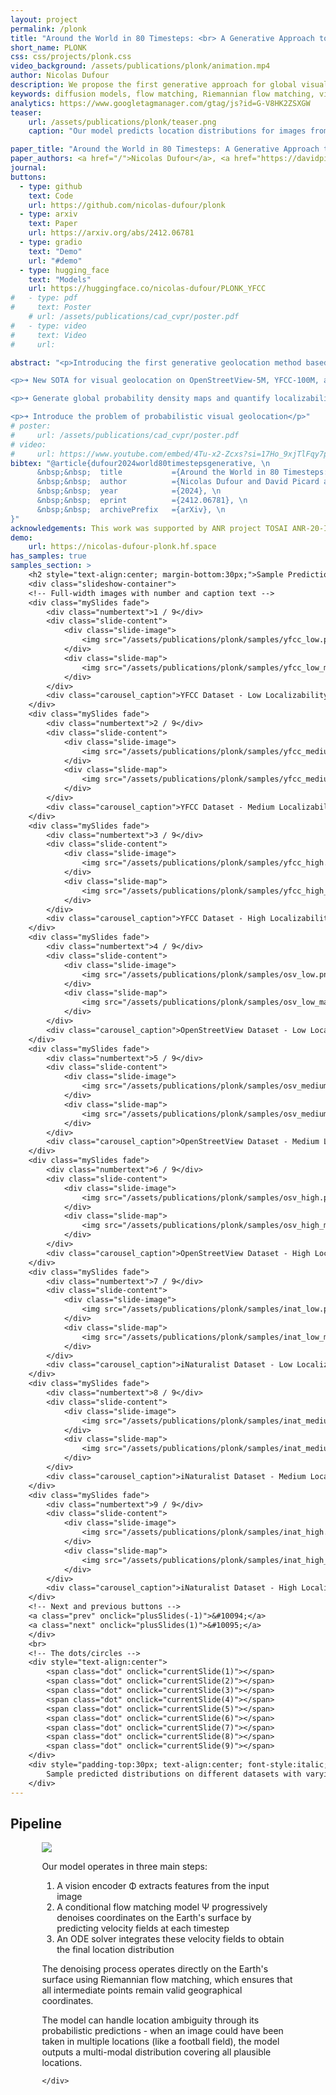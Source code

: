 ```yaml
---
layout: project
permalink: /plonk
title: "Around the World in 80 Timesteps: <br> A Generative Approach to Global Visual Geolocation"
short_name: PLONK
css: css/projects/plonk.css
video_background: /assets/publications/plonk/animation.mp4
author: Nicolas Dufour
description: We propose the first generative approach for global visual geolocation that predicts where an image was captured on Earth. Our model achieves state-of-the-art performance on major benchmarks while handling location ambiguity through probabilistic predictions. The denoising process operates directly on the Earth's surface using Riemannian flow matching.
keywords: diffusion models, flow matching, Riemannian flow matching, visual geolocation, global visual geolocation, generative models, PLONK
analytics: https://www.googletagmanager.com/gtag/js?id=G-V8HK2ZSXGW
teaser:
    url: /assets/publications/plonk/teaser.png
    caption: "Our model predicts location distributions for images from three major visual geolocation datasets: iNat-21 (wildlife), YFCC-100M (natural images), and OSV-5M (street-view). The model can handle varying levels of location ambiguity by outputting appropriate probability distributions."

paper_title: "Around the World in 80 Timesteps: A Generative Approach to Global Visual Geolocation"
paper_authors: <a href="/">Nicolas Dufour</a>, <a href="https://davidpicard.github.io/">David Picard</a>, <a href="http://vicky.kalogeiton.info/">Vicky Kalogeiton</a>, <a href="https://loiclandrieu.com/">Loic Landrieu</a>
journal:
buttons:
  - type: github
    text: Code
    url: https://github.com/nicolas-dufour/plonk
  - type: arxiv
    text: Paper
    url: https://arxiv.org/abs/2412.06781
  - type: gradio
    text: "Demo"
    url: "#demo"
  - type: hugging_face
    text: "Models"
    url: https://huggingface.co/nicolas-dufour/PLONK_YFCC
#   - type: pdf
#     text: Poster
    # url: /assets/publications/cad_cvpr/poster.pdf
#   - type: video
#     text: Video
#     url: 

abstract: "<p>Introducing the first generative geolocation method based on diffusion and flow matching! We learn the relationship between visual content and location by denoising random locations conditionally to images.</p>

<p>➜ New SOTA for visual geolocation on OpenStreetView-5M, YFCC-100M, and iNat-21</p>

<p>➜ Generate global probability density maps and quantify localizability</p>

<p>➜ Introduce the problem of probabilistic visual geolocation</p>"
# poster: 
#     url: /assets/publications/cad_cvpr/poster.pdf
# video: 
#     url: https://www.youtube.com/embed/4Tu-x2-Zcxs?si=17Ho_9xjTlFqy7pm
bibtex: "@article{dufour2024world80timestepsgenerative, \n
      &nbsp;&nbsp;  title           ={Around the World in 80 Timesteps: A Generative Approach to Global Visual Geolocation}, \n
      &nbsp;&nbsp;  author          ={Nicolas Dufour and David Picard and Vicky Kalogeiton and Loic Landrieu}, \n
      &nbsp;&nbsp;  year            ={2024}, \n
      &nbsp;&nbsp;  eprint          ={2412.06781}, \n
      &nbsp;&nbsp;  archivePrefix   ={arXiv}, \n
}"
acknowledgements: This work was supported by ANR project TOSAI ANR-20-IADJ-0009, and was granted access to the HPC resources of IDRIS under the allocation 2024-AD011015664 made by GENCI. We would like to thank Julie Mordacq, Elliot Vincent, and Yohann Perron for their helpful feedback.
demo:
    url: https://nicolas-dufour-plonk.hf.space
has_samples: true
samples_section: >
    <h2 style="text-align:center; margin-bottom:30px;">Sample Predictions</h2>
    <div class="slideshow-container">
    <!-- Full-width images with number and caption text -->
    <div class="mySlides fade">
        <div class="numbertext">1 / 9</div>
        <div class="slide-content">
            <div class="slide-image">
                <img src="/assets/publications/plonk/samples/yfcc_low.png" alt="Input image">
            </div>
            <div class="slide-map">
                <img src="/assets/publications/plonk/samples/yfcc_low_map.png" alt="Predicted map">
            </div>
        </div>
        <div class="carousel_caption">YFCC Dataset - Low Localizability</div>
    </div>
    <div class="mySlides fade">
        <div class="numbertext">2 / 9</div>
        <div class="slide-content">
            <div class="slide-image">
                <img src="/assets/publications/plonk/samples/yfcc_medium.png" alt="Input image">
            </div>
            <div class="slide-map">
                <img src="/assets/publications/plonk/samples/yfcc_medium_map.png" alt="Predicted map">
            </div>
        </div>
        <div class="carousel_caption">YFCC Dataset - Medium Localizability</div>
    </div>
    <div class="mySlides fade">
        <div class="numbertext">3 / 9</div>
        <div class="slide-content">
            <div class="slide-image">
                <img src="/assets/publications/plonk/samples/yfcc_high.png" alt="Input image">
            </div>
            <div class="slide-map">
                <img src="/assets/publications/plonk/samples/yfcc_high_map.png" alt="Predicted map">
            </div>
        </div>
        <div class="carousel_caption">YFCC Dataset - High Localizability</div>
    </div>
    <div class="mySlides fade">
        <div class="numbertext">4 / 9</div>
        <div class="slide-content">
            <div class="slide-image">
                <img src="/assets/publications/plonk/samples/osv_low.png" alt="Input image">
            </div>
            <div class="slide-map">
                <img src="/assets/publications/plonk/samples/osv_low_map.png" alt="Predicted map">
            </div>
        </div>
        <div class="carousel_caption">OpenStreetView Dataset - Low Localizability</div>
    </div>
    <div class="mySlides fade">
        <div class="numbertext">5 / 9</div>
        <div class="slide-content">
            <div class="slide-image">
                <img src="/assets/publications/plonk/samples/osv_medium.png" alt="Input image">
            </div>
            <div class="slide-map">
                <img src="/assets/publications/plonk/samples/osv_medium_map.png" alt="Predicted map">
            </div>
        </div>
        <div class="carousel_caption">OpenStreetView Dataset - Medium Localizability</div>
    </div>
    <div class="mySlides fade">
        <div class="numbertext">6 / 9</div>
        <div class="slide-content">
            <div class="slide-image">
                <img src="/assets/publications/plonk/samples/osv_high.png" alt="Input image">
            </div>
            <div class="slide-map">
                <img src="/assets/publications/plonk/samples/osv_high_map.png" alt="Predicted map">
            </div>
        </div>
        <div class="carousel_caption">OpenStreetView Dataset - High Localizability</div>
    </div>
    <div class="mySlides fade">
        <div class="numbertext">7 / 9</div>
        <div class="slide-content">
            <div class="slide-image">
                <img src="/assets/publications/plonk/samples/inat_low.png" alt="Input image">
            </div>
            <div class="slide-map">
                <img src="/assets/publications/plonk/samples/inat_low_map.png" alt="Predicted map">
            </div>
        </div>
        <div class="carousel_caption">iNaturalist Dataset - Low Localizability</div>
    </div>
    <div class="mySlides fade">
        <div class="numbertext">8 / 9</div>
        <div class="slide-content">
            <div class="slide-image">
                <img src="/assets/publications/plonk/samples/inat_medium.png" alt="Input image">
            </div>
            <div class="slide-map">
                <img src="/assets/publications/plonk/samples/inat_medium_map.png" alt="Predicted map">
            </div>
        </div>
        <div class="carousel_caption">iNaturalist Dataset - Medium Localizability</div>
    </div>
    <div class="mySlides fade">
        <div class="numbertext">9 / 9</div>
        <div class="slide-content">
            <div class="slide-image">
                <img src="/assets/publications/plonk/samples/inat_high.png" alt="Input image">
            </div>
            <div class="slide-map">
                <img src="/assets/publications/plonk/samples/inat_high_map.png" alt="Predicted map">
            </div>
        </div>
        <div class="carousel_caption">iNaturalist Dataset - High Localizability</div>
    </div>
    <!-- Next and previous buttons -->
    <a class="prev" onclick="plusSlides(-1)">&#10094;</a>
    <a class="next" onclick="plusSlides(1)">&#10095;</a>
    </div>
    <br>
    <!-- The dots/circles -->
    <div style="text-align:center">
        <span class="dot" onclick="currentSlide(1)"></span>
        <span class="dot" onclick="currentSlide(2)"></span>
        <span class="dot" onclick="currentSlide(3)"></span>
        <span class="dot" onclick="currentSlide(4)"></span>
        <span class="dot" onclick="currentSlide(5)"></span>
        <span class="dot" onclick="currentSlide(6)"></span>
        <span class="dot" onclick="currentSlide(7)"></span>
        <span class="dot" onclick="currentSlide(8)"></span>
        <span class="dot" onclick="currentSlide(9)"></span>
    </div>
    <div style="padding-top:30px; text-align:center; font-style:italic;">
        Sample predicted distributions on different datasets with varying levels of localizability.
    </div>
---
```

<div class="section">
    <h2>Pipeline</h2>
    <div style="width:80%; margin:auto">
        <img src="/assets/publications/plonk/pipeline.png">
        <p>Our model operates in three main steps:</p>
        <ol>
            <li>A vision encoder Φ extracts features from the input image</li>
            <li>A conditional flow matching model Ψ progressively denoises coordinates on the Earth's surface by predicting velocity fields at each timestep</li>
            <li>An ODE solver integrates these velocity fields to obtain the final location distribution</li>
        </ol>
        <p>The denoising process operates directly on the Earth's surface using Riemannian flow matching, which ensures that all intermediate points remain valid geographical coordinates.</p>
        <p>The model can handle location ambiguity through its probabilistic predictions - when an image could have been taken in multiple locations (like a football field), the model outputs a multi-modal distribution covering all plausible locations.</p>

    </div>
</div>
<script>
    let slideIndex = 3;
    showSlides(slideIndex);
    // Next/previous controls
    function plusSlides(n) {
        showSlides(slideIndex += n);
    }
    // Thumbnail image controls
    function currentSlide(n) {
        showSlides(slideIndex = n);
    }
    function adjustMapHeight() {
        const currentSlide = document.getElementsByClassName("mySlides")[slideIndex - 1];
        const image = currentSlide.querySelector(".slide-image img");
        const mapContainer = currentSlide.querySelector(".slide-map");
        
        // Wait for image to load to get its height
        if (image.complete) {
            mapContainer.style.height = image.offsetHeight + "px";
        } else {
            image.onload = function() {
                mapContainer.style.height = image.offsetHeight + "px";
            }
        }
    }
    function showSlides(n) {
        let i;
        let slides = document.getElementsByClassName("mySlides");
        let dots = document.getElementsByClassName("dot");
        if (n > slides.length) { slideIndex = 1 }
        if (n < 1) { slideIndex = slides.length }
        for (i = 0; i < slides.length; i++) {
            slides[i].style.display = "none";
        }
        for (i = 0; i < dots.length; i++) {
            dots[i].className = dots[i].className.replace(" active", "");
        }
        slides[slideIndex - 1].style.display = "block";
        dots[slideIndex - 1].className += " active";
        
        // Add this line to adjust map height after showing slide
        adjustMapHeight();
    }
    // Add resize listener to handle window resizing
    window.addEventListener('resize', adjustMapHeight);
</script>